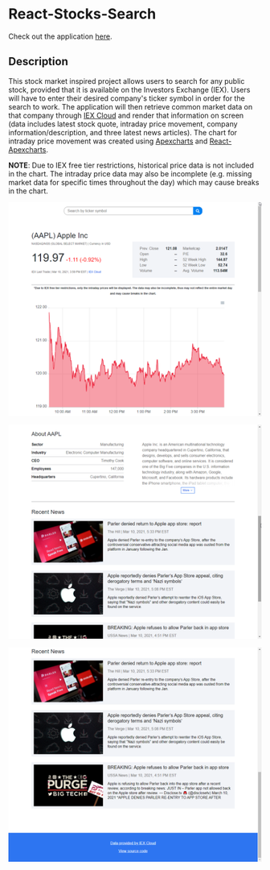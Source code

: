# React-Stocks-Search

Check out the application [here](https://ricky-ho.github.io/react-stocks-search/).

## Description
This stock market inspired project allows users to search for any public stock, provided that it is available on the Investors Exchange (IEX). Users will have to enter their desired company's ticker symbol in order for the search to work. The application will then retrieve common market data on that company through [IEX Cloud](https://iexcloud.io) and render that information on screen (data includes latest stock quote, intraday price movement, company information/description, and three latest news articles). The chart for intraday price movement was created using [Apexcharts](https://apexcharts.com/) and [React-Apexcharts](https://www.npmjs.com/package/react-apexcharts).

**NOTE**: Due to IEX free tier restrictions, historical price data is not included in the chart. The intraday price data may also be incomplete (e.g. missing market data for specific times throughout the day) which may cause breaks in the chart.

![screenshot of the app 1](./client/src/images/ss-1.png)

![screenshot of the app 2](./client/src/images/ss-2.png)

![screenshot of the app 3](./client/src/images/ss-3.png)
